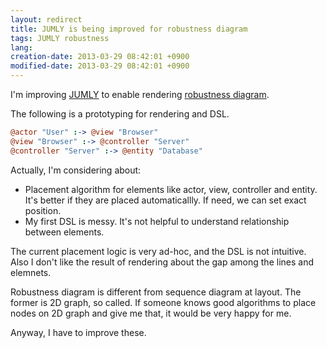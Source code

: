 ```yaml
---
layout: redirect
title: JUMLY is being improved for robustness diagram
tags: JUMLY robustness
lang: 
creation-date: 2013-03-29 08:42:01 +0900
modified-date: 2013-03-29 08:42:01 +0900
---
```

I'm improving [JUMLY](http://jumly.herokuapp.com/) to enable rendering [robustness diagram](https://www.google.co.jp/search?q=robustness+diagram&hl=en&tbm=isch&tbo=u&source=univ&sa=X&ei=UMpUUa5Bh_KQBYmngZgJ&ved=0CC8QsAQ&biw=998&bih=738).

The following is a prototyping for rendering and DSL.

<link rel="stylesheet" href="https://jumly.herokuapp.com/release/jumly.min.css" />
<script src='http://code.jquery.com/jquery-1.9.1.min.js'></script>
<script src='http://coffeescript.org/extras/coffee-script.js'></script>
<script type="text/javascript" src='https://jumly.herokuapp.com/release/jumly.min.js'></script>

<script type="text/jumly+robustness">
@actor "User" :-> @view "Browser"
@view "Browser" :-> @controller "Server"
@controller "Server" :-> @entity "Database"
</script>

```coffeescript
@actor "User" :-> @view "Browser"
@view "Browser" :-> @controller "Server"
@controller "Server" :-> @entity "Database"
```

Actually, I'm considering about:

- Placement algorithm for elements like actor, view, controller and entity.
  It's better if they are placed automaticallly.
  If need, we can set exact position.
- My first DSL is messy. It's not helpful to understand relationship between elements.

The current placement logic is very ad-hoc, and the DSL is not intuitive.
Also I don't like the result of rendering about the gap among the lines and elemnets.

Robustness diagram is different from sequence diagram at layout.
The former is 2D graph, so called.
If someone knows good algorithms to place nodes on 2D graph and give me that, it would be very happy for me.

Anyway, I have to improve these.
